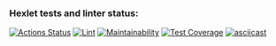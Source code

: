 ### Hexlet tests and linter status:

[![Actions Status](https://github.com/ashmigol/frontend-project-46/workflows/hexlet-check/badge.svg)](https://github.com/ashmigol/frontend-project-46/actions)
[![Lint](https://github.com/ashmigol/frontend-project-46/workflows/Lint/badge.svg)](https://github.com/ashmigol/frontend-project-46/actions?query=workflow%3ALint)
[![Maintainability](https://api.codeclimate.com/v1/badges/473740f3e2277ad44008/maintainability)](https://codeclimate.com/github/ashmigol/frontend-project-46/maintainability)
[![Test Coverage](https://api.codeclimate.com/v1/badges/473740f3e2277ad44008/test_coverage)](https://codeclimate.com/github/ashmigol/frontend-project-46/test_coverage)
[![asciicast](https://asciinema.org/a/e52622e3-e4d4-45d4-ae2a-eef152bf7158.png)](https://asciinema.org/a/e52622e3-e4d4-45d4-ae2a-eef152bf7158)